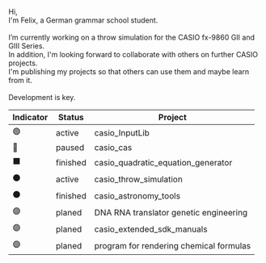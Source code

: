 Hi,<br>
I'm Felix, a German grammar school student.<br>
<br>
I’m currently working on a throw simulation for the CASIO fx-9860 GII and GIII Series.<br>
In addition, I'm looking forward to collaborate with others on further CASIO projects.<br>
I'm publishing my projects so that others can use them and maybe learn from it.<br>
<br>
Development is key.

| Indicator | Status | Project                            |
|-----------|--------|------------------------------------|
| 🟢         | active | casio_InputLib                     |
| 🔵         | paused | casio_cas                          |
| ⬛         | finished | casio_quadratic_equation_generator|
| ⚫         | active | casio_throw_simulation            |
| ⚫         | finished | casio_astronomy_tools            |
| 🟣         | planed | DNA RNA translator genetic engineering          |
| 🟣         | planed | casio_extended_sdk_manuals        |
| 🟣         | planed | program for rendering chemical formulas        |

